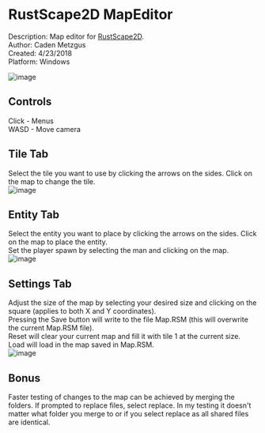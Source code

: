 # RustScape2D MapEditor
Description: Map editor for [RustScape2D](https://github.com/Cadexcy23/RustScape2D).\
Author: Caden Metzgus\
Created: 4/23/2018\
Platform: Windows

![image](https://github.com/Cadexcy23/Rustscape2D-MapEditor/assets/51723869/c9ee3dc4-232d-46d0-9f2c-e0d467046160)

## Controls
Click - Menus\
WASD - Move camera

## Tile Tab
Select the tile you want to use by clicking the arrows on the sides. Click on the map to change the tile.\
![image](https://github.com/Cadexcy23/Rustscape2D-MapEditor/assets/51723869/f876e029-38cb-4380-8d2d-9b0bb6cda83b)

## Entity Tab
Select the entity you want to place by clicking the arrows on the sides. Click on the map to place the entity.\
Set the player spawn by selecting the man and clicking on the map.\
![image](https://github.com/Cadexcy23/Rustscape2D-MapEditor/assets/51723869/14cbbddf-4e97-4646-8344-d1c07731877d)

## Settings Tab
Adjust the size of the map by selecting your desired size and clicking on the square (applies to both X and Y coordinates).\
Pressing the Save button will write to the file Map.RSM (this will overwrite the current Map.RSM file).\
Reset will clear your current map and fill it with tile 1 at the current size.\
Load will load in the map saved in Map.RSM.\
![image](https://github.com/Cadexcy23/Rustscape2D-MapEditor/assets/51723869/3dfc031f-9389-4acf-95d8-7763cab273f4)

## Bonus
Faster testing of changes to the map can be achieved by merging the folders. If prompted to replace files, select replace. In my testing it doesn't matter what folder you merge to or if you select replace as all shared files are identical.
